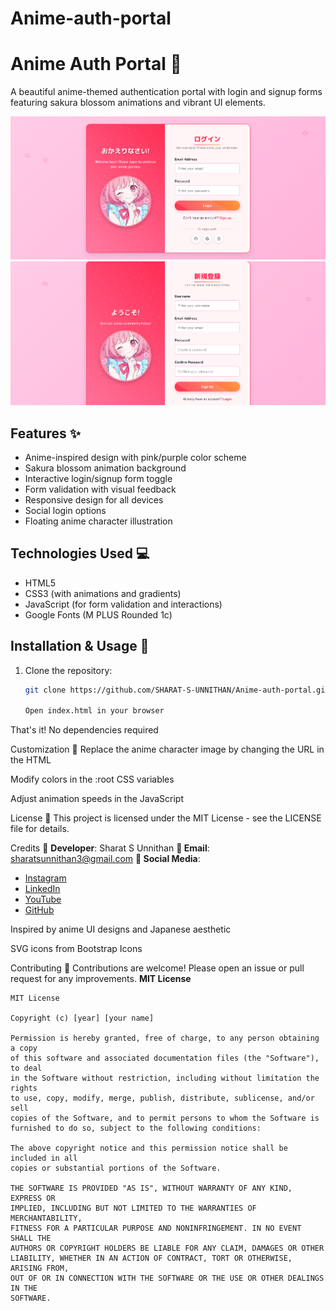 # Anime-auth-portal
# Anime Auth Portal 🎌

A beautiful anime-themed authentication portal with login and signup forms featuring sakura blossom animations and vibrant UI elements.

![Preview](preview.png)
![Preview2](preview2.png)
<!-- Add a screenshot later -->

## Features ✨
- Anime-inspired design with pink/purple color scheme
- Sakura blossom animation background
- Interactive login/signup form toggle
- Form validation with visual feedback
- Responsive design for all devices
- Social login options
- Floating anime character illustration

## Technologies Used 💻
- HTML5
- CSS3 (with animations and gradients)
- JavaScript (for form validation and interactions)
- Google Fonts (M PLUS Rounded 1c)

## Installation & Usage 🚀
1. Clone the repository:
   ```bash
   git clone https://github.com/SHARAT-S-UNNITHAN/Anime-auth-portal.git

   Open index.html in your browser

That's it! No dependencies required

Customization 🎨
Replace the anime character image by changing the URL in the HTML

Modify colors in the :root CSS variables

Adjust animation speeds in the JavaScript

License 📜
This project is licensed under the MIT License - see the LICENSE file for details.

Credits 🙏
 **Developer**: Sharat S Unnithan
 **📧 Email**: [sharatsunnithan3@gmail.com](mailto:sharatsunnithan3@gmail.com)
 **🔗 Social Media**:

  * [Instagram](https://www.instagram.com/gamer_sharat_/)
  * [LinkedIn](https://www.linkedin.com/in/sharat-s-unnithan-b363852a7)
  * [YouTube](https://www.youtube.com/@gamersharat)
  * [GitHub](https://github.com/SHARAT-S-UNNITHAN)


Inspired by anime UI designs and Japanese aesthetic

SVG icons from Bootstrap Icons

Contributing 🤝
Contributions are welcome! Please open an issue or pull request for any improvements.
**MIT License**
```text
MIT License

Copyright (c) [year] [your name]

Permission is hereby granted, free of charge, to any person obtaining a copy
of this software and associated documentation files (the "Software"), to deal
in the Software without restriction, including without limitation the rights
to use, copy, modify, merge, publish, distribute, sublicense, and/or sell
copies of the Software, and to permit persons to whom the Software is
furnished to do so, subject to the following conditions:

The above copyright notice and this permission notice shall be included in all
copies or substantial portions of the Software.

THE SOFTWARE IS PROVIDED "AS IS", WITHOUT WARRANTY OF ANY KIND, EXPRESS OR
IMPLIED, INCLUDING BUT NOT LIMITED TO THE WARRANTIES OF MERCHANTABILITY,
FITNESS FOR A PARTICULAR PURPOSE AND NONINFRINGEMENT. IN NO EVENT SHALL THE
AUTHORS OR COPYRIGHT HOLDERS BE LIABLE FOR ANY CLAIM, DAMAGES OR OTHER
LIABILITY, WHETHER IN AN ACTION OF CONTRACT, TORT OR OTHERWISE, ARISING FROM,
OUT OF OR IN CONNECTION WITH THE SOFTWARE OR THE USE OR OTHER DEALINGS IN THE
SOFTWARE.
